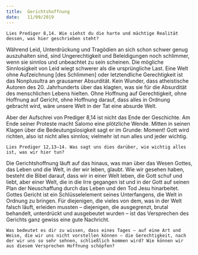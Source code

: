 ```yaml
---
title:  Gerichtshoffnung
date:   11/09/2019
---
```


`Lies Prediger 8,14. Wie siehst du die harte und mächtige Realität dessen, was hier geschrieben steht?`

Während Leid, Unterdrückung und Tragödien an sich schon schwer genug auszuhalten sind, sind Ungerechtigkeit und Beleidigungen noch schlimmer, wenn sie sinnlos und unbeachtet zu sein scheinen. Die mögliche Sinnlosigkeit von Leid wiegt schwerer als die ursprüngliche Last. Eine Welt ohne Aufzeichnung [des Schlimmen] oder letztendliche Gerechtigkeit ist das Nonplusultra an grausamer Absurdität. Kein Wunder, dass atheistische Autoren des 20. Jahrhunderts über das klagten, was sie für die Absurdität des menschlichen Lebens hielten. Ohne Hoffnung auf Gerechtigkeit, ohne Hoffnung auf Gericht, ohne Hoffnung darauf, dass alles in Ordnung gebracht wird, wäre unsere Welt in der Tat eine absurde Welt.

Aber der Aufschrei von Prediger 8,14 ist nicht das Ende der Geschichte. Am Ende seiner Proteste macht Salomo eine plötzliche Wende. Mitten in seinen Klagen über die Bedeutungslosigkeit sagt er im Grunde: Moment! Gott wird richten, also ist nicht alles sinnlos; vielmehr ist nun alles und jeder wichtig.

`Lies Prediger 12,13–14. Was sagt uns dies darüber, wie wichtig alles ist, was wir hier tun?`

Die Gerichtshoffnung läuft auf das hinaus, was man über das Wesen Gottes, das Leben und die Welt, in der wir leben, glaubt. Wie wir gesehen haben, besteht die Bibel darauf, dass wir in einer Welt leben, die Gott schuf und liebt, aber einer Welt, die in die Irre gegangen ist und in der Gott auf seinen Plan der Neuschaffung durch das Leben und den Tod Jesu hinarbeitet. Gottes Gericht ist ein Schlüsselelement seines Unterfangens, die Welt in Ordnung zu bringen. Für diejenigen, die vieles von dem, was in der Welt falsch läuft, erleiden mussten – diejenigen, die ausgegrenzt, brutal behandelt, unterdrückt und ausgebeutet wurden – ist das Versprechen des Gerichts ganz gewiss eine gute Nachricht.

`Was bedeutet es dir zu wissen, dass eines Tages – auf eine Art und Weise, die wir uns nicht vorstellen können – die Gerechtigkeit, nach der wir uns so sehr sehnen, schließlich kommen wird? Wie können wir aus diesem Versprechen Hoffnung schöpfen?`
